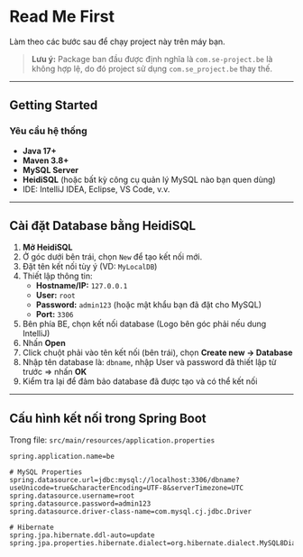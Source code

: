 # Read Me First

Làm theo các bước sau để chạy project này trên máy bạn.

> **Lưu ý:** Package ban đầu được định nghĩa là `com.se-project.be` là không hợp lệ, do đó project sử dụng `com.se_project.be` thay thế.

---

## Getting Started

### Yêu cầu hệ thống

- **Java 17+**
- **Maven 3.8+**
- **MySQL Server**
- **HeidiSQL** (hoặc bất kỳ công cụ quản lý MySQL nào bạn quen dùng)
- IDE: IntelliJ IDEA, Eclipse, VS Code, v.v.

---

## Cài đặt Database bằng HeidiSQL

1. **Mở HeidiSQL**
2. Ở góc dưới bên trái, chọn `New` để tạo kết nối mới.
3. Đặt tên kết nối tùy ý (VD: `MyLocalDB`)
4. Thiết lập thông tin:
    - **Hostname/IP:** `127.0.0.1`
    - **User:** `root`
    - **Password:** `admin123` (hoặc mật khẩu bạn đã đặt cho MySQL)
    - **Port:** `3306`
5. Bên phía BE, chọn kết nối database (Logo bên góc phải nếu dung IntelliJ)
6. Nhấn **Open**
7. Click chuột phải vào tên kết nối (bên trái), chọn **Create new → Database**
8. Nhập tên database là: `dbname`, nhập User và password đã thiết lập từ trước => nhấn **OK**
9. Kiểm tra lại để đảm bảo database đã được tạo và có thể kết nối

---

## Cấu hình kết nối trong Spring Boot

Trong file: `src/main/resources/application.properties`

```properties
spring.application.name=be

# MySQL Properties
spring.datasource.url=jdbc:mysql://localhost:3306/dbname?useUnicode=true&characterEncoding=UTF-8&serverTimezone=UTC
spring.datasource.username=root
spring.datasource.password=admin123
spring.datasource.driver-class-name=com.mysql.cj.jdbc.Driver

# Hibernate
spring.jpa.hibernate.ddl-auto=update
spring.jpa.properties.hibernate.dialect=org.hibernate.dialect.MySQL8Dialect


